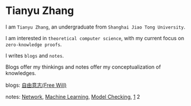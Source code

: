 # Tianyu Zhang

I am `Tianyu Zhang`, an undergraduate from `Shanghai Jiao Tong University`.

I am interested in `theoretical computer science`, with my current focus on `zero-knowledge proofs`.

I writes `blogs` and `notes`. 

Blogs offer my thinkings and notes offer my conceptualization of knowledges.


blogs: 
[自由意志(Free Will)](/blogs/free_will.pdf)

notes: 
[Network](/notes/network),
[Machine Learning](/notes/machine_learning),
[Model Checking](/notes/model_checking),
[1](/notes/model_checking/infinite_automa.md)
2